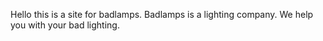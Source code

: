 Hello this is a site for badlamps.
Badlamps is a lighting company.
We help you with your bad lighting. 
